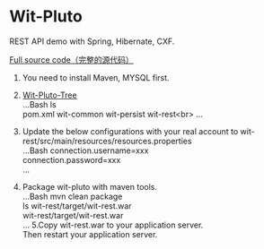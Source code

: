 # Wit-Pluto
REST API demo with Spring, Hibernate, CXF.

[Full source code（完整的源代码）](https://github.com/witpool/wit-pluto/blob/master/Wit-Pluto-V1.0.zip)

1. You need to install Maven, MYSQL first.<br/>

2. [Wit-Pluto-Tree](https://github.com/witpool/wit-pluto/blob/master/wit-pluto-tree.txt)<br/>
...Bash
ls<br/>
pom.xml  wit-common  wit-persist  wit-rest\<br>
...
3. Update the below configurations with your real account to wit-rest/src/main/resources/resources.properties<br/>
...Bash
connection.username=xxx<br/>
connection.password=xxx<br/>
...
4. Package wit-pluto with maven tools.<br/>
...Bash
mvn clean package<br/>
ls wit-rest/target/wit-rest.war<br/>
wit-rest/target/wit-rest.war<br/>
...
5.Copy wit-rest.war to your application server.<br/>
Then restart your application server.
